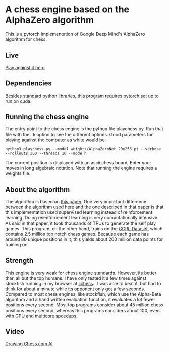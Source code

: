 
# A chess engine based on the AlphaZero algorithm

This is a pytorch implementation of Google Deep Mind's AlphaZero algorithm for chess.

## Live

[Play against it here](http://ec2-54-175-18-115.compute-1.amazonaws.com/index.html)

## Dependencies

Besides standard python libraries, this program requires pytorch set up to run on cuda.

## Running the chess engine

The entry point to the chess engine is the python file playchess.py. Run that file with the `-h` option to see the different options. Good parameters for playing against the computer as white would be:
```
python3 playchess.py --model weights/AlphaZeroNet_20x256.pt --verbose --rollouts 300 --threads 16 --mode h
```
The current position is displayed with an ascii chess board. Enter your moves in long algebraic notation. Note that running the engine requires a weights file.  

## About the algorithm

The algorithm is based on [this paper](https://arxiv.org/pdf/1712.01815.pdf). One very important difference between the algorithm used here and the one described in that paper is that this implementation used supervised learning instead of reinforcement learning. Doing reienforcement learning is very computationally intensive. As said in that paper, it took thousands of TPUs to generate the self play games. This program, on the other hand, trains on the [CCRL Dataset](https://lczero.org/blog/2018/09/a-standard-dataset/), which contains 2.5 million top notch chess games. Because each game has around 80 unique positions in it, this yields about 200 million data points for training on. 

## Strength

This engine is very weak for chess engine standards. However, its better than all but the top humans. I have only tested it a few times against stockfish running in my browser at [lichess](https://lichess.org/). It was able to beat it, but had to think for about a minute while its opponent only got a few seconds. Compared to most chess engines, like stockfish, which use the Alpha-Beta algorithm and a hand written evaluation function, it evaluates a lot fewer positions every second. Most top programs consider about 45 million chess positions every second, whereas this programs considers about 100, even with GPU and multicore speedups. 

## Video
[Drawing Chess.com AI](https://youtu.be/zHTBfBq5PXY)
